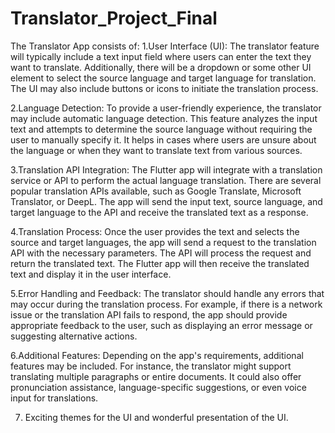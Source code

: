 # Translator_Project_Final
The Translator App consists of:
1.User Interface (UI): The translator feature will typically include a text input field where users can enter the text they want to translate. Additionally, there will be a dropdown or some other UI element to select the source language and target language for translation. The UI may also include buttons or icons to initiate the translation process.

2.Language Detection: To provide a user-friendly experience, the translator may include automatic language detection. This feature analyzes the input text and attempts to determine the source language without requiring the user to manually specify it. It helps in cases where users are unsure about the language or when they want to translate text from various sources.

3.Translation API Integration: The Flutter app will integrate with a translation service or API to perform the actual language translation. There are several popular translation APIs available, such as Google Translate, Microsoft Translator, or DeepL. The app will send the input text, source language, and target language to the API and receive the translated text as a response.

4.Translation Process: Once the user provides the text and selects the source and target languages, the app will send a request to the translation API with the necessary parameters. The API will process the request and return the translated text. The Flutter app will then receive the translated text and display it in the user interface.

5.Error Handling and Feedback: The translator should handle any errors that may occur during the translation process. For example, if there is a network issue or the translation API fails to respond, the app should provide appropriate feedback to the user, such as displaying an error message or suggesting alternative actions.

6.Additional Features: Depending on the app's requirements, additional features may be included. For instance, the translator might support translating multiple paragraphs or entire documents. It could also offer pronunciation assistance, language-specific suggestions, or even voice input for translations.

7. Exciting themes for the UI and wonderful presentation of the UI.

